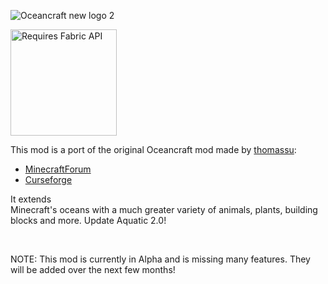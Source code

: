 ![Oceancraft new logo 2](https://user-images.githubusercontent.com/48808497/104170637-c020af00-5401-11eb-953d-8d1a0bcb369c.png)

<img src="https://i.imgur.com/Ol1Tcf8.png" alt="Requires Fabric API" width="170"/>

This mod is a port of the original Oceancraft mod made by [thomassu](https://web.archive.org/web/20160405211549/http://minecraft.curseforge.com/members/thomassu):
- [MinecraftForum](https://web.archive.org/web/20170923143204/http:/www.minecraftforum.net/forums/mapping-and-modding-java-edition/minecraft-mods/1292144-oceancraft-mod-with-whales-sharks-lobsters-and)
- [Curseforge](https://www.curseforge.com/minecraft/mc-mods/oceancraft-mod)


It extends Minecraft's oceans with a much greater variety of animals, plants, building blocks and more. Update Aquatic 2.0!

 

NOTE: This mod is currently in Alpha and is missing many features. They will be added over the next few months!
